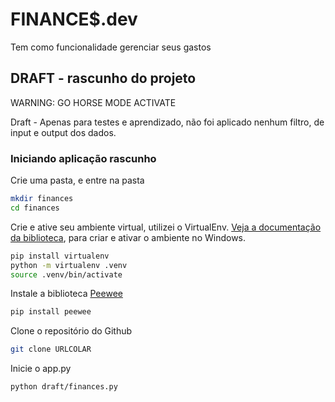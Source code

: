 # FINANCE$.dev

Tem como funcionalidade gerenciar seus gastos

## DRAFT - rascunho do projeto

WARNING: GO HORSE MODE ACTIVATE

Draft - Apenas para testes e aprendizado, não foi aplicado nenhum filtro, de input e output dos dados.

### Iniciando aplicação rascunho

Crie uma pasta, e entre na pasta

```bash
mkdir finances
cd finances
```

Crie e ative seu ambiente virtual, utilizei o VirtualEnv.
[Veja a documentação da biblioteca](https://virtualenv.pypa.io/en/latest/), para criar e ativar o ambiente no Windows.

```bash
pip install virtualenv
python -m virtualenv .venv
source .venv/bin/activate
```

Instale a biblioteca [Peewee](http://docs.peewee-orm.com/en/latest/)

```bash
pip install peewee
```

Clone o repositório do Github

```bash
git clone URLCOLAR
```

Inicie o app.py

```bash
python draft/finances.py
```
